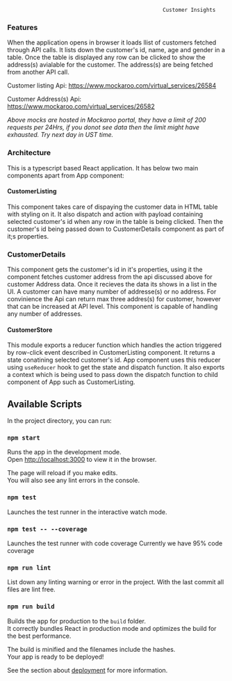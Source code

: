                                                       Customer Insights

### Features
When the application opens in browser it loads llist of customers fetched through API calls. It lists down the customer's id, name, age and gender in a table. Once the table is displayed any row can be clicked to show the address(s) avialable for the customer. The address(s) are being fetched from another API call.

Customer listing Api: https://www.mockaroo.com/virtual_services/26584

Customer Address(s) Api: https://www.mockaroo.com/virtual_services/26582

*Above mocks are hosted in Mockaroo portal, they have a limit of 200 requests per 24Hrs, if you donot see data then the limit might have exhausted. Try next day in UST time.*

### Architecture

This is a typescript based React application. It has below two main components apart from App component:

#### CustomerListing

This component takes care of dispaying the customer data in HTML table with styling on it. It also dispatch and action with payload containing selected customer's id when any row in the table is being clicked. Then the customer's id being passed down to CustomerDetails component as part of it;s properties.

### CustomerDetails

This component gets the customer's id in it's properties, using it the component fetches customer address from the api discussed above for customer Address data. Once it recieves the data its shows in a list in the UI. A customer can have many number of addresse(s) or no address. For convinience the Api can return max three addres(s) for customer, however that can be increased at API level. This component is capable of handling any number of addresses.

#### CustomerStore

This module exports a reducer function which handles the action triggered by row-click event described in CustomerListing component. It returns a state conatining selected customer's id. App component uses this reducer using `useReducer` hook to get the state and dispatch function. It also exports a context which is being used to pass down the dispatch function to child component of App such as CustomerListing.


## Available Scripts

In the project directory, you can run:

### `npm start`

Runs the app in the development mode.<br />
Open [http://localhost:3000](http://localhost:3000) to view it in the browser.

The page will reload if you make edits.<br />
You will also see any lint errors in the console.

### `npm test`

Launches the test runner in the interactive watch mode.<br />

### `npm test -- --coverage`

Launches the test runner with code coverage
Currently we have 95% code coverage

### `npm run lint`

List down any linting warning or error in the project.
With the last commit all files are lint free.

### `npm run build`

Builds the app for production to the `build` folder.<br />
It correctly bundles React in production mode and optimizes the build for the best performance.

The build is minified and the filenames include the hashes.<br />
Your app is ready to be deployed!

See the section about [deployment](https://facebook.github.io/create-react-app/docs/deployment) for more information.

